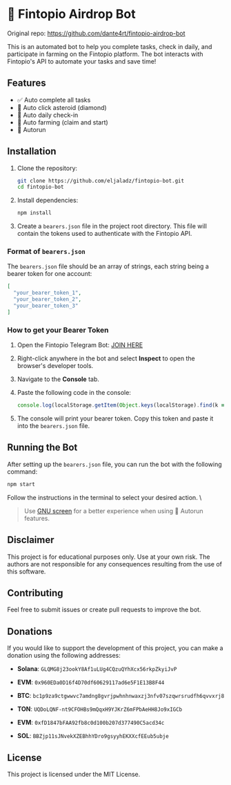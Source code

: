 # 🚀 Fintopio Airdrop Bot

Original repo: https://github.com/dante4rt/fintopio-airdrop-bot

This is an automated bot to help you complete tasks, check in daily, and participate in farming on the Fintopio platform. The bot interacts with Fintopio's API to automate your tasks and save time!

## Features

- ✅ Auto complete all tasks
- 💎 Auto click asteroid (diamond)
- 📅 Auto daily check-in
- 🌱 Auto farming (claim and start)
- 🔄 Autorun

## Installation

1. Clone the repository:

   ```bash
   git clone https://github.com/eljaladz/fintopio-bot.git
   cd fintopio-bot
   ```

2. Install dependencies:

   ```bash
   npm install
   ```

3. Create a `bearers.json` file in the project root directory. This file will contain the tokens used to authenticate with the Fintopio API.

### Format of `bearers.json`

The `bearers.json` file should be an array of strings, each string being a bearer token for one account:

```json
[
  "your_bearer_token_1",
  "your_bearer_token_2",
  "your_bearer_token_3"
]
```

### How to get your Bearer Token

1. Open the Fintopio Telegram Bot: [JOIN HERE](https://fintop.io/UzXNTxGw)
2. Right-click anywhere in the bot and select **Inspect** to open the browser's developer tools.
3. Navigate to the **Console** tab.
4. Paste the following code in the console:

   ```javascript
   console.log(localStorage.getItem(Object.keys(localStorage).find(k => k.startsWith('authToken_'))));
   ```

5. The console will print your bearer token. Copy this token and paste it into the `bearers.json` file.

## Running the Bot

After setting up the `bearers.json` file, you can run the bot with the following command:

```bash
npm start
```

Follow the instructions in the terminal to select your desired action. \

> Use [GNU screen](https://www.gnu.org/software/screen/) for a better experience when using 🔄 Autorun features. 

## Disclaimer

This project is for educational purposes only. Use at your own risk. The authors are not responsible for any consequences resulting from the use of this software.

## Contributing

Feel free to submit issues or create pull requests to improve the bot.

## Donations

If you would like to support the development of this project, you can make a donation using the following addresses:

- **Solana**: `GLQMG8j23ookY8Af1uLUg4CQzuQYhXcx56rkpZkyiJvP`
- **EVM**: `0x960EDa0D16f4D70df60629117ad6e5F1E13B8F44`
- **BTC**: `bc1p9za9ctgwwvc7amdng8gvrjpwhnhnwaxzj3nfv07szqwrsrudfh6qvvxrj8`

- **TON**: `UQDoLQNF-nt9CFOHBs9mQqxH9YJKrZ6mFPbAeHH8Jo9xIGCb`
- **EVM**: `0xfD1847bFAA92fb8c0d100b207d377490C5acd34c`
- **SOL**: `BBZjp11sJNvekXZEBhhYDro9gsyyhEKXXcfEEub5ubje`

## License

This project is licensed under the MIT License.
